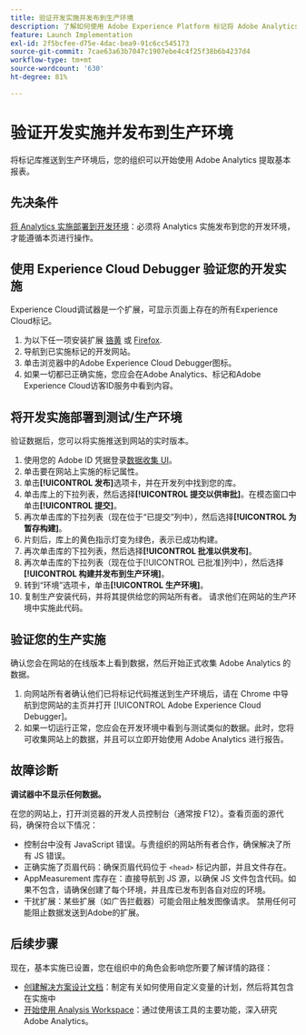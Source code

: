 ```yaml
---
title: 验证开发实施并发布到生产环境
description: 了解如何使用 Adobe Experience Platform 标记将 Adobe Analytics 部署到生产环境。
feature: Launch Implementation
exl-id: 2f5bcfee-d75e-4dac-bea9-91c6cc545173
source-git-commit: 7cae63a63b7047c1907ebe4c4f25f38b6b4237d4
workflow-type: tm+mt
source-wordcount: '630'
ht-degree: 81%

---
```


# 验证开发实施并发布到生产环境

将标记库推送到生产环境后，您的组织可以开始使用 Adobe Analytics 提取基本报表。

## 先决条件

[将 Analytics 实施部署到开发环境](deploy-dev.md)：必须将 Analytics 实施发布到您的开发环境，才能遵循本页进行操作。

## 使用 Experience Cloud Debugger 验证您的开发实施

Experience Cloud调试器是一个扩展，可显示页面上存在的所有Experience Cloud标记。

1. 为以下任一项安装扩展 [铬黄](https://chrome.google.com/webstore/detail/adobe-experience-platform/bfnnokhpnncpkdmbokanobigaccjkpob) 或 [Firefox](https://addons.mozilla.org/zh-CN/firefox/addon/adobe-experience-platform-dbg/).
2. 导航到已实施标记的开发网站。
3. 单击浏览器中的Adobe Experience Cloud Debugger图标。
4. 如果一切都已正确实施，您应会在Adobe Analytics、标记和Adobe Experience Cloud访客ID服务中看到内容。

## 将开发实施部署到测试/生产环境

验证数据后，您可以将实施推送到网站的实时版本。

1. 使用您的 Adobe ID 凭据登录[数据收集 UI](https://experience.adobe.com/data-collection)。
1. 单击要在网站上实施的标记属性。
1. 单击&#x200B;**[!UICONTROL 发布]**&#x200B;选项卡，并在开发列中找到您的库。
1. 单击库上的下拉列表，然后选择&#x200B;**[!UICONTROL 提交以供审批]**。在模态窗口中单击&#x200B;**[!UICONTROL 提交]**。
1. 再次单击库的下拉列表（现在位于“已提交”列中），然后选择&#x200B;**[!UICONTROL 为暂存构建]**。
1. 片刻后，库上的黄色指示灯变为绿色，表示已成功构建。
1. 再次单击库的下拉列表，然后选择&#x200B;**[!UICONTROL 批准以供发布]**。
1. 再次单击库的下拉列表（现在位于[!UICONTROL 已批准]列中），然后选择&#x200B;**[!UICONTROL 构建并发布到生产环境]**。
1. 转到“环境”选项卡，单击&#x200B;**[!UICONTROL 生产环境]**。
1. 复制生产安装代码，并将其提供给您的网站所有者。 请求他们在网站的生产环境中实施此代码。

## 验证您的生产实施

确认您会在网站的在线版本上看到数据，然后开始正式收集 Adobe Analytics 的数据。

1. 向网站所有者确认他们已将标记代码推送到生产环境后，请在 Chrome 中导航到您网站的主页并打开 [!UICONTROL Adobe Experience Cloud Debugger]。
2. 如果一切运行正常，您应会在开发环境中看到与测试类似的数据。此时，您将可收集网站上的数据，并且可以立即开始使用 Adobe Analytics 进行报告。

## 故障诊断

**调试器中不显示任何数据。**

在您的网站上，打开浏览器的开发人员控制台（通常按 F12）。查看页面的源代码，确保符合以下情况：

* 控制台中没有 JavaScript 错误。与贵组织的网站所有者合作，确保解决了所有 JS 错误。
* 正确实施了页眉代码：确保页眉代码位于 `<head>` 标记内部，并且文件存在。
* AppMeasurement 库存在：直接导航到 JS 源，以确保 JS 文件包含代码。如果不包含，请确保创建了每个环境，并且库已发布到各自对应的环境。
* 干扰扩展：某些扩展（如广告拦截器）可能会阻止触发图像请求。 禁用任何可能阻止数据发送到Adobe的扩展。

## 后续步骤

现在，基本实施已设置，您在组织中的角色会影响您所要了解详情的路径：

* [创建解决方案设计文档](../prepare/solution-design.md)：制定有关如何使用自定义变量的计划，然后将其包含在实施中
* [开始使用 Analysis Workspace](/help/analyze/analysis-workspace/home.md)：通过使用该工具的主要功能，深入研究 Adobe Analytics。
